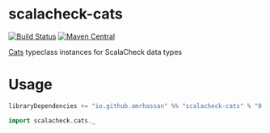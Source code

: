 # scalacheck-cats
[![Build Status](https://travis-ci.org/amrhassan/scalacheck-cats.svg?branch=master)](https://travis-ci.org/amrhassan/scalacheck-cats)
[![Maven Central](https://maven-badges.herokuapp.com/maven-central/io.github.amrhassan/scalacheck-cats_2.11/badge.svg)](https://maven-badges.herokuapp.com/maven-central/io.github.amrhassan/scalacheck-cats_2.11)


[Cats](http://typelevel.org/cats) typeclass instances for ScalaCheck data types

# Usage #
```sbt
libraryDependencies += "io.github.amrhassan" %% "scalacheck-cats" % "0.1.2" % Test
```
```scala
import scalacheck.cats._
```

